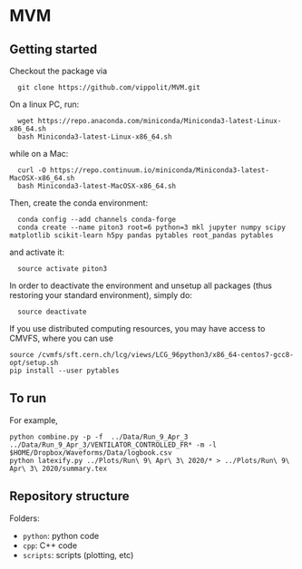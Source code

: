 # MVM


## Getting started
Checkout the package via
```
  git clone https://github.com/vippolit/MVM.git
```

On a linux PC, run:
```
  wget https://repo.anaconda.com/miniconda/Miniconda3-latest-Linux-x86_64.sh
  bash Miniconda3-latest-Linux-x86_64.sh
```
while on a Mac:
```
  curl -O https://repo.continuum.io/miniconda/Miniconda3-latest-MacOSX-x86_64.sh
  bash Miniconda3-latest-MacOSX-x86_64.sh
```

Then, create the conda environment:
```
  conda config --add channels conda-forge
  conda create --name piton3 root=6 python=3 mkl jupyter numpy scipy matplotlib scikit-learn h5py pandas pytables root_pandas pytables
```

and activate it:
```
  source activate piton3
```

In order to deactivate the environment and unsetup all packages (thus restoring your standard environment), simply do:

```
  source deactivate
```

If you use distributed computing resources, you may have access to CMVFS, where you can use
```
source /cvmfs/sft.cern.ch/lcg/views/LCG_96python3/x86_64-centos7-gcc8-opt/setup.sh
pip install --user pytables
```

## To run
For example,
```
python combine.py -p -f  ../Data/Run_9_Apr_3 ../Data/Run_9_Apr_3/VENTILATOR_CONTROLLED_FR* -m -l $HOME/Dropbox/Waveforms/Data/logbook.csv
python latexify.py ../Plots/Run\ 9\ Apr\ 3\ 2020/* > ../Plots/Run\ 9\ Apr\ 3\ 2020/summary.tex
```
## Repository structure

Folders:
  * `python`: python code
  * `cpp`: C++ code
  * `scripts`: scripts (plotting, etc)
